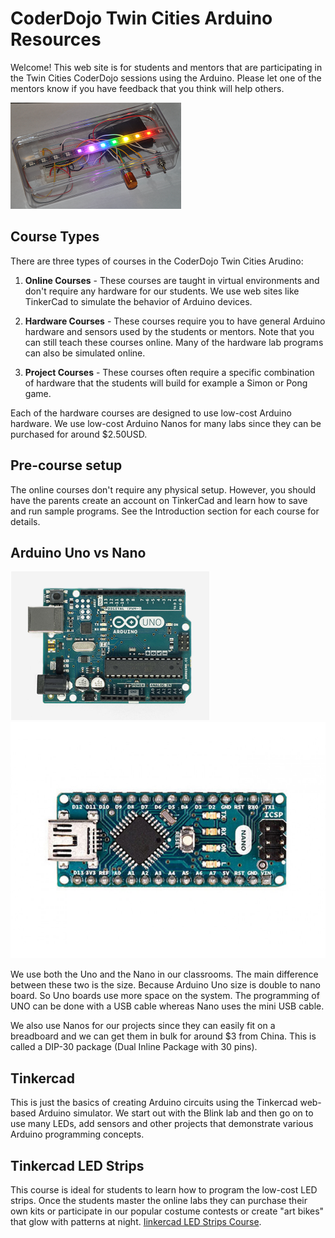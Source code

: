 # CoderDojo Twin Cities Arduino Resources

Welcome! This web site is for students and mentors that are participating in the Twin Cities CoderDojo sessions using the Arduino. 
Please let one of the mentors know if you have feedback that you think will help others.

![Arduino LED Strip Project](./img/arduino-led-strip-project-boxed.png)

## Course Types
There are three types of courses in the CoderDojo Twin Cities Arudino:

1. **Online Courses** - These courses are taught in virtual environments and don't require any hardware for our students.  We use web sites like TinkerCad to simulate the behavior of Arduino devices.

2. **Hardware Courses** - These courses require you to have general Arduino hardware and sensors used by the students or mentors. Note that you can still teach these courses online.  Many of the hardware lab programs can also be simulated online.

3. **Project Courses** - These courses often require a specific combination of hardware that the students will build for example a Simon or Pong game.  

Each of the hardware courses are designed to use low-cost Arduino hardware.  We use low-cost Arduino Nanos for many labs since they can be purchased for around $2.50USD.

## Pre-course setup
The online courses don't require any physical setup.  However, you should have the parents create an account on TinkerCad and learn how to save and run sample programs.  See the Introduction section for each course for details.

## Arduino Uno vs Nano

![Uno](img/arduino-uno.png) ![Nano](img/arduino-nano.jpg)

We use both the Uno and the Nano in our classrooms. The main difference between these two is the size. Because Arduino Uno size is double to nano board. So Uno boards use more space on the system. The programming of UNO can be done with a USB cable whereas Nano uses the mini USB cable.

We also use Nanos for our projects since they can easily fit on a breadboard and we can get them in bulk for around $3 from China.  This is called a DIP-30 package (Dual Inline Package with 30 pins).

## Tinkercad
This is just the basics of creating Arduino circuits using the Tinkercad web-based Arduino simulator.  We start out with the Blink lab and then go on to use many LEDs, add sensors and other projects that demonstrate various Arduino programming concepts.

## Tinkercad LED Strips
This course is ideal for students to learn how to program the low-cost LED strips.  Once the students master the online labs they can purchase their own kits or participate in our popular costume contests or create "art bikes" that glow with patterns at night.  [Iinkercad LED Strips Course](./tinkercad-neopixel/00-intro.md).